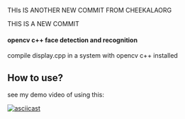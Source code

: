 THIs IS ANOTHER NEW COMMIT FROM 
 CHEEKALAORG



THIS IS A NEW COMMIT



<h4>
opencv c++ face detection and recognition
</h4>
compile display.cpp in a system with opencv c++ installed<br>
<h2>How to use?</h2>
see my demo video of using this:<br>

[![asciicast](http://oi63.tinypic.com/1076jwn.jpg)](https://www.youtube.com/watch?v=6__qqBP4vT0&t)
